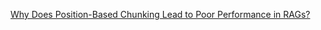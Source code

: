 [Why Does Position-Based Chunking Lead to Poor Performance in RAGs?](https://towardsdatascience.com/semantic-chunking-for-rag-35b7675ffafd)



